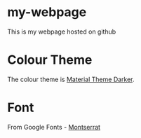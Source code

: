 # my-webpage
This is my webpage hosted on github

# Colour Theme

The colour theme is [Material Theme Darker](https://material-theme.com/docs/reference/color-palette/).


# Font

From Google Fonts - [Montserrat](https://fonts.google.com/specimen/Montserrat)
